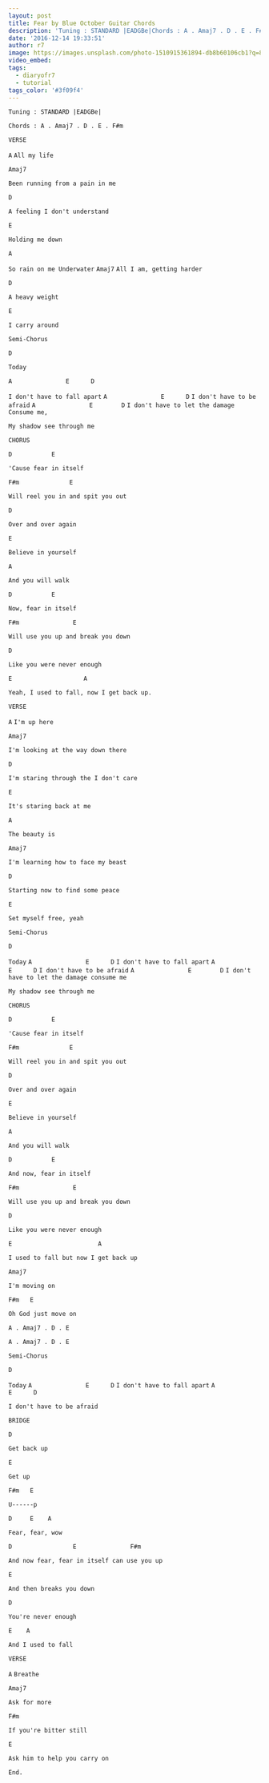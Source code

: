 ```yaml
---
layout: post
title: Fear by Blue October Guitar Chords
description: 'Tuning : STANDARD |EADGBe|Chords : A . Amaj7 . D . E . F#mVERSEAAll my life&nbsp; &nbsp; &nbsp; &nbsp; &nbsp; &nbsp; &nbsp; &nbsp; &nbsp; &nbsp; Amaj7...'
date: '2016-12-14 19:33:51'
author: r7
image: https://images.unsplash.com/photo-1510915361894-db8b60106cb1?q=80&w=2940&auto=format&fit=crop&ixlib=rb-4.1.0&ixid=M3wxMjA3fDB8MHxwaG90by1wYWdlfHx8fGVufDB8fHx8fA%3D%3D
video_embed:
tags:
  - diaryofr7
  - tutorial
tags_color: '#3f09f4'
---
```

```
Tuning : STANDARD |EADGBe|
```

```
Chords : A . Amaj7 . D . E . F#m
```

```
VERSE
```
`A`
`All my life`

```
Amaj7
```

`Been running from a pain in me`

```
D
```

`A feeling I don't understand`

```
E
```

```
Holding me down
```

```
A
```

`So rain on me Underwater`
`Amaj7`
`All I am, getting harder`

```
D
```

`A heavy weight`

```
E
```

```
I carry around
```

```
Semi-Chorus
```

```
D
```

`Today`

```
A               E      D
```

`I don't have to fall apart`
`A               E      D`
`I don't have to be afraid`
`A               E        D`
`I don't have to let the damage`
`Consume me,`

```
My shadow see through me
```

```
CHORUS
```

```
D           E
```

`'Cause fear in itself`

```
F#m              E
```

`Will reel you in and spit you out`

```
D
```

`Over and over again`

```
E
```

`Believe in yourself`

```
A
```

`And you will walk`

```
D           E
```

`Now, fear in itself`

```
F#m               E
```

`Will use you up and break you down`

```
D
```

`Like you were never enough`

```
E                    A
```

```
Yeah, I used to fall, now I get back up.
```

```
VERSE
```
`A`
`I'm up here`

```
Amaj7
```

`I'm looking at the way down there`

```
D
```

`I'm staring through the I don't care`

```
E
```

```
It's staring back at me
```

```
A
```

`The beauty is`

```
Amaj7
```

`I'm learning how to face my beast`

```
D
```

`Starting now to find some peace`

```
E
```

```
Set myself free, yeah
```

```
Semi-Chorus
```

```
D
```

`Today`
`A               E      D`
`I don't have to fall apart`
`A               E      D`
`I don't have to be afraid`
`A               E        D`
`I don't have to let the damage consume me`

```
My shadow see through me
```

```
CHORUS
```

```
D           E
```

`'Cause fear in itself`

```
F#m              E
```

`Will reel you in and spit you out`

```
D
```

`Over and over again`

```
E
```

`Believe in yourself`

```
A
```

`And you will walk`

```
D           E
```

`And now, fear in itself`

```
F#m               E
```

`Will use you up and break you down`

```
D
```

`Like you were never enough`

```
E                        A
```

`I used to fall but now I get back up`

```
Amaj7
```

`I'm moving on`

```
F#m   E
```

```
Oh God just move on
```
`A . Amaj7 . D . E`

```
A . Amaj7 . D . E
```

```
Semi-Chorus
```

```
D
```

`Today`
`A               E      D`
`I don't have to fall apart`
`A               E      D`

```
I don't have to be afraid
```

```
BRIDGE
```

```
D
```

`Get back up`

```
E
```

```
Get up
```
`F#m   E`

```
U------p
```

```
D     E    A
```

`Fear, fear, wow`

```
D                 E               F#m
```

`And now fear, fear in itself can use you up`

```
E
```

`And then breaks you down`

```
D
```

`You're never enough`

```
E    A
```

```
And I used to fall
```

```
VERSE
```
`A`
`Breathe`

```
Amaj7
```

`Ask for more`

```
F#m
```

`If you're bitter still`

```
E
```

```
Ask him to help you carry on
```
`End.`

